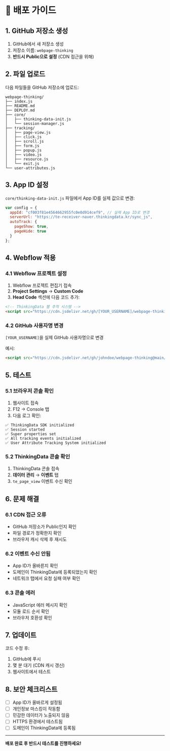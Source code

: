 # 🚀 배포 가이드

## 1. GitHub 저장소 생성

1. GitHub에서 새 저장소 생성
2. 저장소 이름: `webpage-thinking`
3. **반드시 Public으로 설정** (CDN 접근을 위해)

## 2. 파일 업로드

다음 파일들을 GitHub 저장소에 업로드:

```
webpage-thinking/
├── index.js
├── README.md
├── DEPLOY.md
├── core/
│   ├── thinking-data-init.js
│   └── session-manager.js
├── tracking/
│   ├── page-view.js
│   ├── click.js
│   ├── scroll.js
│   ├── form.js
│   ├── popup.js
│   ├── video.js
│   ├── resource.js
│   └── exit.js
└── user-attributes.js
```

## 3. App ID 설정

`core/thinking-data-init.js` 파일에서 App ID를 실제 값으로 변경:

```javascript
var config = {
  appId: "cf003f81e4564662955fc0e0d914cef9", // 실제 App ID로 변경
  serverUrl: "https://te-receiver-naver.thinkingdata.kr/sync_js",
  autoTrack: {
    pageShow: true,
    pageHide: true
  }
};
```

## 4. Webflow 적용

### 4.1 Webflow 프로젝트 설정
1. Webflow 프로젝트 편집기 접속
2. **Project Settings** → **Custom Code**
3. **Head Code** 섹션에 다음 코드 추가:

```html
<!-- ThinkingData 웹 추적 시스템 -->
<script src="https://cdn.jsdelivr.net/gh/[YOUR_USERNAME]/webpage-thinking@main/index.js"></script>
```

### 4.2 GitHub 사용자명 변경
`[YOUR_USERNAME]`을 실제 GitHub 사용자명으로 변경

예시:
```html
<script src="https://cdn.jsdelivr.net/gh/johndoe/webpage-thinking@main/index.js"></script>
```

## 5. 테스트

### 5.1 브라우저 콘솔 확인
1. 웹사이트 접속
2. F12 → Console 탭
3. 다음 로그 확인:
```
✅ ThinkingData SDK initialized
✅ Session started
✅ Super properties set
✅ All tracking events initialized
✅ User Attribute Tracking System initialized
```

### 5.2 ThinkingData 콘솔 확인
1. ThinkingData 콘솔 접속
2. **데이터 관리** → **이벤트** 탭
3. `te_page_view` 이벤트 수신 확인

## 6. 문제 해결

### 6.1 CDN 접근 오류
- GitHub 저장소가 Public인지 확인
- 파일 경로가 정확한지 확인
- 브라우저 캐시 삭제 후 재시도

### 6.2 이벤트 수신 안됨
- App ID가 올바른지 확인
- 도메인이 ThinkingData에 등록되었는지 확인
- 네트워크 탭에서 요청 실패 여부 확인

### 6.3 콘솔 에러
- JavaScript 에러 메시지 확인
- 모듈 로드 순서 확인
- 브라우저 호환성 확인

## 7. 업데이트

코드 수정 후:
1. GitHub에 푸시
2. 몇 분 대기 (CDN 캐시 갱신)
3. 웹사이트에서 테스트

## 8. 보안 체크리스트

- [ ] App ID가 올바르게 설정됨
- [ ] 개인정보 마스킹이 작동함
- [ ] 민감한 데이터가 노출되지 않음
- [ ] HTTPS 환경에서 테스트됨
- [ ] 도메인이 ThinkingData에 등록됨

---

**배포 완료 후 반드시 테스트를 진행하세요!** 
